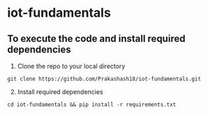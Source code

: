 # iot-fundamentals

## To execute the code and install required dependencies

1. Clone the repo to your local directory

`git clone https://github.com/Prakashash18/iot-fundamentals.git`

2. Install required dependencies 

`cd iot-fundamentals && pip install -r requirements.txt`

